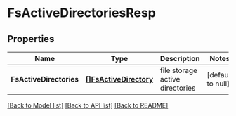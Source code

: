 # FsActiveDirectoriesResp

## Properties
Name | Type | Description | Notes
------------ | ------------- | ------------- | -------------
**FsActiveDirectories** | [**[]FsActiveDirectory**](FSActiveDirectory.md) | file storage active directories | [default to null]

[[Back to Model list]](../README.md#documentation-for-models) [[Back to API list]](../README.md#documentation-for-api-endpoints) [[Back to README]](../README.md)


